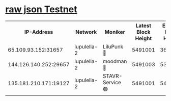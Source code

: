 [raw json Testnet](https://rpc-check.jaclalt.stavr.tech/jaclalt/rpc-jaclalt-result.json)
=

<table><tr><th>IP-Address</th><th>Network</th><th>Moniker</th><th>Latest Block Height</th><th>Earliest Block Height</th><th>Catching Up</th><th>Voting Power</th><th>Scan Time</th></tr><tr><td>65.109.93.152:31657</td><td>lupulella-2</td><td>LiluPunk 🔴</td><td>5491001</td><td>3688866</td><td>False</td><td>685033</td><td>2023-11-29T19:51:05.813826722UTC</td></tr><tr><td>144.126.140.252:29657</td><td>lupulella-2</td><td>moodman 🔴</td><td>5491003</td><td>5391003</td><td>False</td><td>769094</td><td>2023-11-29T19:51:12.718297750UTC</td></tr><tr><td>135.181.210.171:19127</td><td>lupulella-2</td><td>STAVR-Service 🟢</td><td>5491001</td><td>5488201</td><td>False</td><td>0</td><td>2023-11-29T19:51:05.501179313UTC</td></tr></table>
